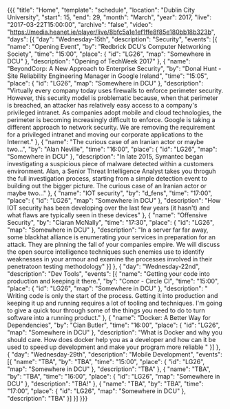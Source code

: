 {{{
  "title": "Home",
  "template": "schedule",
  "location": "Dublin City University",
  "start": 15,
  "end": 29,
  "month": "March",
  "year": 2017,
  "live": "2017-03-22T15:00:00",
  "archive": "false",
  "video": "https://media.heanet.ie/player/live/8bfc5a1e1ef1ffe8f85e180bb18b323b",
  "days": [{
    "day": "Wednesday-15th",
    "description": "Security",
    "events": [{
      "name": "Opening Event",
      "by": "Redbrick DCU's Computer Networking Society",
      "time": "15:00",
      "place": {
        "id": "LG26",
        "map": "Somewhere in DCU"
      },
      "description": "Opening of TechWeek 2017"
    }, {
      "name": "BeyondCorp: A New Approach to Enterprise Security",
      "by": "Donal Hunt - Site Reliability Engineering Manager in Google Ireland",
      "time": "15:05",
      "place": {
        "id": "LG26",
        "map": "Somewhere in DCU"
      },
      "description": "Virtually every company today uses firewalls to enforce perimeter security. However, this security model is problematic because, when that perimeter is breached, an attacker has relatively easy access to a company's privileged intranet. As companies adopt mobile and cloud technologies, the perimeter is becoming increasingly difficult to enforce. Google is taking a different approach to network security. We are removing the requirement for a privileged intranet and moving our corporate applications to the Internet."
    }, {
      "name": "The curious case of an Iranian actor or maybe two...",
      "by": "Alan Neville",
      "time": "16:00",
      "place": {
        "id": "LG26",
        "map": "Somewhere in DCU"
      },
      "description": "In late 2015, Symantec began investigating a suspicious piece of malware detected within a customers environment. Alan, a Senior Threat Intelligence Analyst takes you throguh the full investigation process, starting from a simple detection event to building out the bigger picture. The curious case of an Iranian actor or maybe two..."
    }, {
      "name": "IOT security",
      "by": "d_fens",
      "time": "17:00",
      "place": {
        "id": "LG26",
        "map": "Somewhere in DCU"
      },
      "description": "How IOT security has been developing over the last few years (it hasn't) and what flaws are typically seen in these devices"
    }, {
      "name": "Offensive Security",
      "by": "Ciaran McNally",
      "time": "17:30",
      "place": {
        "id": "LG26",
        "map": "Somewhere in DCU"
      },
      "description": "In a server far far away, some blackhat alliance is enumerating your services in preparation for an attack. They are plnning the fall of your companies empire. We will discuss the open source intelligence techniques such enemies use to identify weaknesses in your armour and examine the processes involved in their penetratoon testing methodology"
    }]
  }, {
    "day": "Wednesday-22nd",
    "description": "Dev Tools",
    "events": [{
      "name": "Getting your code into production and keeping it there.",
      "by": "Conor - Circle CI",
      "time": "15:00",
      "place": {
        "id": "LG26",
        "map": "Somewhere in DCU"
      },
      "description": " Writing code is only the start of the process. Getting it into production and keeping it up and running requires a lot of tooling and techniques. I'm going to give a quick tour through some of the things you need to do to turn software into a running product."
    }, {
      "name": "Docker: A Better Way for Dependencies",
      "by": "Cian Butler",
      "time": "16:00",
      "place": {
        "id": "LG26",
        "map": "Somewhere in DCU"
      },
      "description": "What is Docker and why you should care. How does docker help you as a developer and how can it be used to speed up development and make your program more reliable "
    }]
  }, {
    "day": "Wednesday-29th",
    "description": "Mobile Development",
    "events": [{
      "name": "TBA",
      "by": "TBA",
      "time": "15:00",
      "place": {
        "id": "LG26",
        "map": "Somewhere in DCU"
      },
      "description": "TBA"
    }, {
      "name": "TBA",
      "by": "TBA",
      "time": "16:00",
      "place": {
        "id": "LG26",
        "map": "Somewhere in DCU"
      },
      "description": "TBA!"
    }, {
      "name": "TBA",
      "by": "TBA",
      "time": "17:00",
      "place": {
        "id": "LG26",
        "map": "Somewhere in DCU"
      },
      "description": "TBA"
    }]
  }]
}}}
